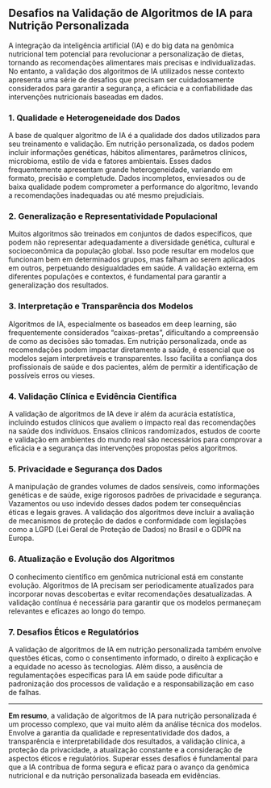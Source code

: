 
## Desafios na Validação de Algoritmos de IA para Nutrição Personalizada

A integração da inteligência artificial (IA) e do big data na genômica nutricional tem potencial para revolucionar a personalização de dietas, tornando as recomendações alimentares mais precisas e individualizadas. No entanto, a validação dos algoritmos de IA utilizados nesse contexto apresenta uma série de desafios que precisam ser cuidadosamente considerados para garantir a segurança, a eficácia e a confiabilidade das intervenções nutricionais baseadas em dados.

### 1. **Qualidade e Heterogeneidade dos Dados**

A base de qualquer algoritmo de IA é a qualidade dos dados utilizados para seu treinamento e validação. Em nutrição personalizada, os dados podem incluir informações genéticas, hábitos alimentares, parâmetros clínicos, microbioma, estilo de vida e fatores ambientais. Esses dados frequentemente apresentam grande heterogeneidade, variando em formato, precisão e completude. Dados incompletos, enviesados ou de baixa qualidade podem comprometer a performance do algoritmo, levando a recomendações inadequadas ou até mesmo prejudiciais.

### 2. **Generalização e Representatividade Populacional**

Muitos algoritmos são treinados em conjuntos de dados específicos, que podem não representar adequadamente a diversidade genética, cultural e socioeconômica da população global. Isso pode resultar em modelos que funcionam bem em determinados grupos, mas falham ao serem aplicados em outros, perpetuando desigualdades em saúde. A validação externa, em diferentes populações e contextos, é fundamental para garantir a generalização dos resultados.

### 3. **Interpretação e Transparência dos Modelos**

Algoritmos de IA, especialmente os baseados em deep learning, são frequentemente considerados “caixas-pretas”, dificultando a compreensão de como as decisões são tomadas. Em nutrição personalizada, onde as recomendações podem impactar diretamente a saúde, é essencial que os modelos sejam interpretáveis e transparentes. Isso facilita a confiança dos profissionais de saúde e dos pacientes, além de permitir a identificação de possíveis erros ou vieses.

### 4. **Validação Clínica e Evidência Científica**

A validação de algoritmos de IA deve ir além da acurácia estatística, incluindo estudos clínicos que avaliem o impacto real das recomendações na saúde dos indivíduos. Ensaios clínicos randomizados, estudos de coorte e validação em ambientes do mundo real são necessários para comprovar a eficácia e a segurança das intervenções propostas pelos algoritmos.

### 5. **Privacidade e Segurança dos Dados**

A manipulação de grandes volumes de dados sensíveis, como informações genéticas e de saúde, exige rigorosos padrões de privacidade e segurança. Vazamentos ou uso indevido desses dados podem ter consequências éticas e legais graves. A validação dos algoritmos deve incluir a avaliação de mecanismos de proteção de dados e conformidade com legislações como a LGPD (Lei Geral de Proteção de Dados) no Brasil e o GDPR na Europa.

### 6. **Atualização e Evolução dos Algoritmos**

O conhecimento científico em genômica nutricional está em constante evolução. Algoritmos de IA precisam ser periodicamente atualizados para incorporar novas descobertas e evitar recomendações desatualizadas. A validação contínua é necessária para garantir que os modelos permaneçam relevantes e eficazes ao longo do tempo.

### 7. **Desafios Éticos e Regulatórios**

A validação de algoritmos de IA em nutrição personalizada também envolve questões éticas, como o consentimento informado, o direito à explicação e a equidade no acesso às tecnologias. Além disso, a ausência de regulamentações específicas para IA em saúde pode dificultar a padronização dos processos de validação e a responsabilização em caso de falhas.

---

**Em resumo**, a validação de algoritmos de IA para nutrição personalizada é um processo complexo, que vai muito além da análise técnica dos modelos. Envolve a garantia da qualidade e representatividade dos dados, a transparência e interpretabilidade dos resultados, a validação clínica, a proteção da privacidade, a atualização constante e a consideração de aspectos éticos e regulatórios. Superar esses desafios é fundamental para que a IA contribua de forma segura e eficaz para o avanço da genômica nutricional e da nutrição personalizada baseada em evidências.
```
